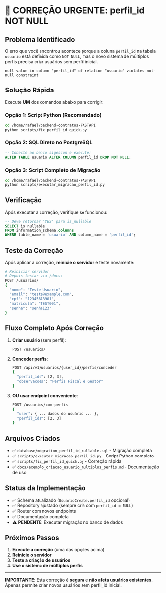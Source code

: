 # 🔧 CORREÇÃO URGENTE: perfil_id NOT NULL

## Problema Identificado

O erro que você encontrou acontece porque a coluna `perfil_id` na tabela `usuario` está definida como `NOT NULL`, mas o novo sistema de múltiplos perfis precisa criar usuários sem perfil inicial.

```
null value in column "perfil_id" of relation "usuario" violates not-null constraint
```

## Solução Rápida

Execute **UM** dos comandos abaixo para corrigir:

### Opção 1: Script Python (Recomendado)
```bash
cd /home/rafael/backend-contratos-FASTAPI
python scripts/fix_perfil_id_quick.py
```

### Opção 2: SQL Direto no PostgreSQL
```sql
-- Conecte ao banco sigescon e execute:
ALTER TABLE usuario ALTER COLUMN perfil_id DROP NOT NULL;
```

### Opção 3: Script Completo de Migração
```bash
cd /home/rafael/backend-contratos-FASTAPI
python scripts/executar_migracao_perfil_id.py
```

## Verificação

Após executar a correção, verifique se funcionou:

```sql
-- Deve retornar 'YES' para is_nullable
SELECT is_nullable 
FROM information_schema.columns 
WHERE table_name = 'usuario' AND column_name = 'perfil_id';
```

## Teste da Correção

Após aplicar a correção, **reinicie o servidor** e teste novamente:

```bash
# Reiniciar servidor
# Depois testar via /docs:
POST /usuarios/
{
  "nome": "Teste Usuario",
  "email": "teste@example.com",
  "cpf": "12345678901",
  "matricula": "TEST001",
  "senha": "senha123"
}
```

## Fluxo Completo Após Correção

1. **Criar usuário** (sem perfil):
   ```bash
   POST /usuarios/
   ```

2. **Conceder perfis**:
   ```bash
   POST /api/v1/usuarios/{user_id}/perfis/conceder
   {
     "perfil_ids": [2, 3],
     "observacoes": "Perfis Fiscal e Gestor"
   }
   ```

3. **OU usar endpoint conveniente**:
   ```bash
   POST /usuarios/com-perfis
   {
     "user": { ... dados do usuário ... },
     "perfil_ids": [2, 3]
   }
   ```

## Arquivos Criados

- ✅ `database/migration_perfil_id_nullable.sql` - Migração completa
- ✅ `scripts/executar_migracao_perfil_id.py` - Script Python completo  
- ✅ `scripts/fix_perfil_id_quick.py` - Correção rápida
- ✅ `docs/exemplo_criacao_usuario_multiplos_perfis.md` - Documentação de uso

## Status da Implementação

- ✅ Schema atualizado (`UsuarioCreate.perfil_id` opcional)
- ✅ Repository ajustado (sempre cria com `perfil_id = NULL`)
- ✅ Router com novos endpoints
- ✅ Documentação completa
- ⚠️  **PENDENTE**: Executar migração no banco de dados

## Próximos Passos

1. **Execute a correção** (uma das opções acima)
2. **Reinicie o servidor**
3. **Teste a criação de usuários**
4. **Use o sistema de múltiplos perfis**

---

**IMPORTANTE**: Esta correção é **segura** e **não afeta usuários existentes**. Apenas permite criar novos usuários sem perfil_id inicial.
